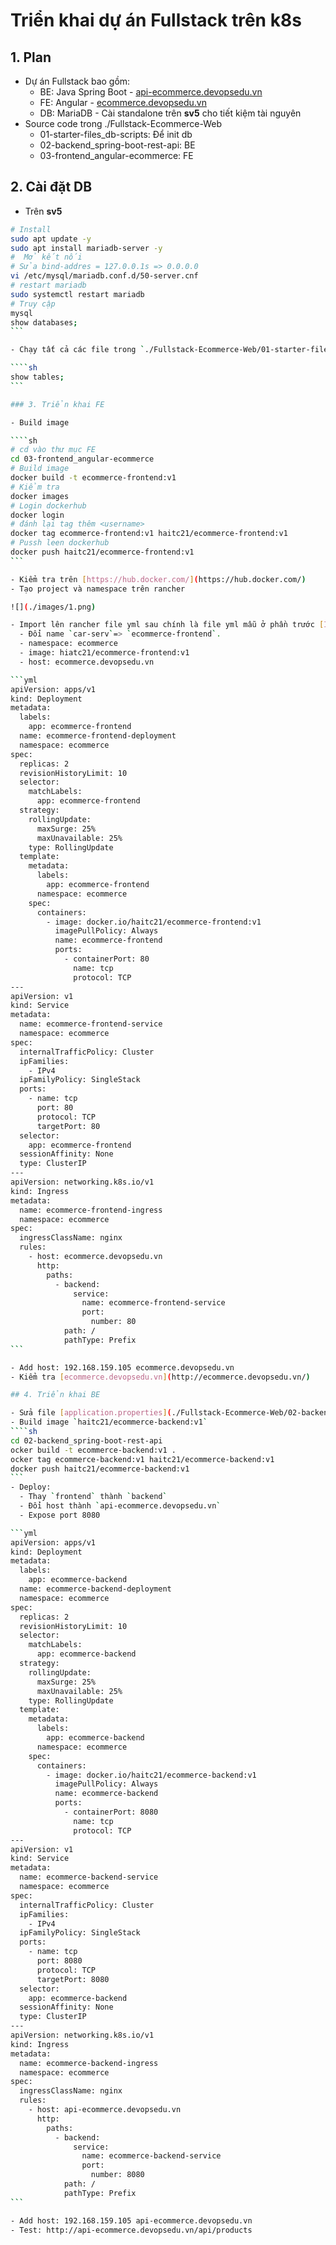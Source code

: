 # Triển khai dự án Fullstack trên k8s

## 1. Plan

- Dự án Fullstack bao gồm:
  - BE: Java Spring Boot - [api-ecommerce.devopsedu.vn](http://api-ecommerce.devopsedu.vn)
  - FE: Angular - [ecommerce.devopsedu.vn](http://ecommerce.devopsedu.vn)
  - DB: MariaDB - Cài standalone trên **sv5** cho tiết kiệm tài nguyên
- Source code trong ./Fullstack-Ecommerce-Web
  - 01-starter-files_db-scripts: Để init db
  - 02-backend_spring-boot-rest-api: BE
  - 03-frontend_angular-ecommerce: FE

## 2. Cài đặt DB

- Trên **sv5**

````sh
# Install
sudo apt update -y
sudo apt install mariadb-server -y
#  Mở kết nối
# Sửa bind-addres = 127.0.0.1s => 0.0.0.0
vi /etc/mysql/mariadb.conf.d/50-server.cnf
# restart mariadb
sudo systemctl restart mariadb
# Truy cập
mysql
show databases;
```

- Chạy tất cả các file trong `./Fullstack-Ecommerce-Web/01-starter-files_db-scripts` để tạo db và thêm dữ liệu.

````sh
show tables;
```

### 3. Triển khai FE

- Build image

````sh
# cd vào thư mục FE
cd 03-frontend_angular-ecommerce
# Build image
docker build -t ecommerce-frontend:v1
# Kiểm tra
docker images
# Login dockerhub
docker login
# đánh lại tag thêm <username>
docker tag ecommerce-frontend:v1 haitc21/ecommerce-frontend:v1
# Pussh leen dockerhub
docker push haitc21/ecommerce-frontend:v1
```

- Kiểm tra trên [https://hub.docker.com/](https://hub.docker.com/)
- Tạo project và namespace trên rancher

![](./images/1.png)

- Import lên rancher file yml sau chính là file yml mẫu ở phần trước [Ingress](../9.%20ingress/README.md) sửa:
  - Đổi name `car-serv`=> `ecommerce-frontend`.
  - namespace: ecommerce
  - image: hiatc21/ecommerce-frontend:v1
  - host: ecommerce.devopsedu.vn

```yml
apiVersion: apps/v1
kind: Deployment
metadata:
  labels:
    app: ecommerce-frontend
  name: ecommerce-frontend-deployment
  namespace: ecommerce
spec:
  replicas: 2
  revisionHistoryLimit: 10
  selector:
    matchLabels:
      app: ecommerce-frontend
  strategy:
    rollingUpdate:
      maxSurge: 25%
      maxUnavailable: 25%
    type: RollingUpdate
  template:
    metadata:
      labels:
        app: ecommerce-frontend
      namespace: ecommerce
    spec:
      containers:
        - image: docker.io/haitc21/ecommerce-frontend:v1
          imagePullPolicy: Always
          name: ecommerce-frontend
          ports:
            - containerPort: 80
              name: tcp
              protocol: TCP
---
apiVersion: v1
kind: Service
metadata:
  name: ecommerce-frontend-service
  namespace: ecommerce
spec:
  internalTrafficPolicy: Cluster
  ipFamilies:
    - IPv4
  ipFamilyPolicy: SingleStack
  ports:
    - name: tcp
      port: 80
      protocol: TCP
      targetPort: 80
  selector:
    app: ecommerce-frontend
  sessionAffinity: None
  type: ClusterIP
---
apiVersion: networking.k8s.io/v1
kind: Ingress
metadata:
  name: ecommerce-frontend-ingress
  namespace: ecommerce
spec:
  ingressClassName: nginx
  rules:
    - host: ecommerce.devopsedu.vn
      http:
        paths:
          - backend:
              service:
                name: ecommerce-frontend-service
                port:
                  number: 80
            path: /
            pathType: Prefix
```

- Add host: 192.168.159.105 ecommerce.devopsedu.vn
- Kiểm tra [ecommerce.devopsedu.vn](http://ecommerce.devopsedu.vn/)

## 4. Triển khai BE

- Sửa file [application.properties](./Fullstack-Ecommerce-Web/02-backend_spring-boot-rest-api/src/main/resources/application.properties) trỏ đúng IP của mariadb cài ở phần 2 là 192.168.159.105:3306
- Build image `haitc21/ecommerce-backend:v1`
````sh
cd 02-backend_spring-boot-rest-api
ocker build -t ecommerce-backend:v1 .
ocker tag ecommerce-backend:v1 haitc21/ecommerce-backend:v1
docker push haitc21/ecommerce-backend:v1
```
- Deploy:
  - Thay `frontend` thành `backend`
  - Đổi host thành `api-ecommerce.devopsedu.vn`
  - Expose port 8080

```yml
apiVersion: apps/v1
kind: Deployment
metadata:
  labels:
    app: ecommerce-backend
  name: ecommerce-backend-deployment
  namespace: ecommerce
spec:
  replicas: 2
  revisionHistoryLimit: 10
  selector:
    matchLabels:
      app: ecommerce-backend
  strategy:
    rollingUpdate:
      maxSurge: 25%
      maxUnavailable: 25%
    type: RollingUpdate
  template:
    metadata:
      labels:
        app: ecommerce-backend
      namespace: ecommerce
    spec:
      containers:
        - image: docker.io/haitc21/ecommerce-backend:v1
          imagePullPolicy: Always
          name: ecommerce-backend
          ports:
            - containerPort: 8080
              name: tcp
              protocol: TCP
---
apiVersion: v1
kind: Service
metadata:
  name: ecommerce-backend-service
  namespace: ecommerce
spec:
  internalTrafficPolicy: Cluster
  ipFamilies:
    - IPv4
  ipFamilyPolicy: SingleStack
  ports:
    - name: tcp
      port: 8080
      protocol: TCP
      targetPort: 8080
  selector:
    app: ecommerce-backend
  sessionAffinity: None
  type: ClusterIP
---
apiVersion: networking.k8s.io/v1
kind: Ingress
metadata:
  name: ecommerce-backend-ingress
  namespace: ecommerce
spec:
  ingressClassName: nginx
  rules:
    - host: api-ecommerce.devopsedu.vn
      http:
        paths:
          - backend:
              service:
                name: ecommerce-backend-service
                port:
                  number: 8080
            path: /
            pathType: Prefix
```

- Add host: 192.168.159.105 api-ecommerce.devopsedu.vn
- Test: http://api-ecommerce.devopsedu.vn/api/products